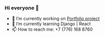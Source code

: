 ### Hi everyone 👋

- 🔭 I’m currently working on [Portfolio project](https://github.com/Almazishe/portfolio) 
- 🌱 I’m currently learning Django | React
- 📫 How to reach me: +7 (776) 168 8760

